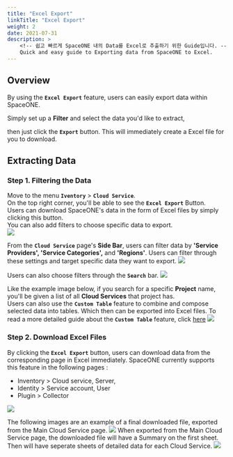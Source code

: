 ```yaml
---
title: "Excel Export"
linkTitle: "Excel Export"
weight: 2
date: 2021-07-31
description: >
    <!-- 쉽고 빠르게 SpaceONE 내의 Data를 Excel로 추출하기 위한 Guide입니다. -->
    Quick and easy guide to Exporting data from SpaceONE to Excel.
---
```


## Overview
<!-- Excel export 기능을 이용해 손쉽게 SpaceONE내부의 데이터를 추출할 수 있습니다. -->
By using the **`Excel Export`** feature, users can easily export data within SpaceONE.

<!-- 원하는 데이터를 추출하기 위한 필터를 설정한 후, export를 누르면 바로 excel로 해당 데이터를 받을 수 있습니다.-->
Simply set up a **Filter** and select the data you'd like to extract, 

then just click the **`Export`** button. This will immediately create a Excel file for you to download.

## Extracting Data 
<!-- 데이터 추출하기 -->

### Step 1. Filtering the Data
<!-- Step 1. 데이터 필터링하기 -->

Move to the menu **`Iventory`** > **`Cloud Service`**.<br>
On the top right corner, you'll be able to see the **`Excel Export`** Button.<br>
Users can download SpaceONE's data in the form of Excel files by simply clicking this button.<br>
You can also add filters to choose specific data to export.<br>
![](/docs/guides/advanced/excel-export-img/excel_export_01.png)
<!-- 위의 사진의 Excel 모양 버튼을 클릭하면, 원하는 데이터를 엑셀로 받을 수 있습니다. 원하는 데이터를 가공하기 위해 여러 필터를 설정할 수 있습니다. -->
From the **`Cloud Service`** page's **Side Bar**, users can filter data by **'Service Providers', 'Service Categories',** and **'Regions'**. Users can filter through these settings and target specific data they want to export.
![](/docs/guides/advanced/img/filtered_cloud_service.png)
<!-- 클라우드 서비스 페이지에서는 왼쪽 사이드 바의 필터를 이용해 각 프로바이더 별, 각 서비스 특성 별, 리전 별로 데이터를 볼 수 있고 해당 데이터를 추출할 수 있습니다.-->
Users can also choose filters through the **`Search`** bar.
![](/docs/guides/advanced/excel-export-img/excel_export_02.png)
<!-- 더 나아가, 검색창에서도 원하는 필터를 선택할 수 있습니다. -->
Like the example image below, if you search for a specific **Project** name, you'll be given a list of all **Cloud Services** that project has.<br>
Users can also use the **`Custom Table`** feature to combine and compose selected data into tables. Which then can be exported into Excel files. To read a more detailed guide about the **`Custom Table`** feature, click [here](/docs/guides/advanced_topics/custom_table)
![](/docs/guides/advanced/excel-export-img/excel_export_03.png)
<!-- 예를 들어 이 검색 필터를 이용해 원하는 프로젝트를 검색하면, 위와 같이 프로젝트 별로 가지고 있는 클라우드 서비스를 한 눈에 볼 수 있습니다.이와 같은 방식으로 뒤의 목차에서 설명할 커스텀 테이블 기능을 활용해 원하는 데이터를 조합하여 테이블을 구성하고, 해당 데이터를 Excel로 추출할 수 있습니다. -->

### Step 2. Download Excel Files
<!--Step 2. Excel 다운받기-->
By clicking the **`Excel Export`** button, users can download data from the corresponding page in Excel immediately. SpaceONE currently supports this feature in the following pages : 

* Inventory > Cloud service, Server,
* Identity > Service account, User
* Plugin > Collector 

![](/docs/guides/advanced/img/2021-05-10-1.15.37.png)
<!-- SpaceONE 내에서 위와 같은 Excel 모양 버튼을 클릭하면 해당하는 페이지의 데이터를 바로 excel로 받아볼 수 있습니다. 현재 Cloud service, Server, User, Service account, Collector 페이지에서 해당 기능을 지원합니다. -->


The following images are an example of a final downloaded file, exported from the Main Cloud Service page.
![](/docs/guides/advanced/img/cloud_service_summary_excel.png)
When exported from the Main Cloud Service page, the downloaded file will have a Summary on the first sheet.<br> 
Then will have seperate sheets of detailed data for each Cloud Service. 
![](/docs/guides/advanced/img/cloud_service_excel.png)
<!-- 예를 들어,Cloud service 메인 페이지에서 Export를 할 시에첫 Sheet에는 요약 정보가 들어가고 그 다음 Sheet부터는 각각의 Cloud Service에 대한 Detail 정보가 들어갑니다.-->

